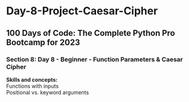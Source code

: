 # Day-8-Project-Caesar-Cipher
<h2>100 Days of Code: The Complete Python Pro Bootcamp for 2023</h2>
<h3>Section 8: Day 8 - Beginner - Function Parameters & Caesar Cipher</h3>
<b>Skills and concepts:</b><br>
Functions with inputs<br>
Positional vs. keyword arguments
